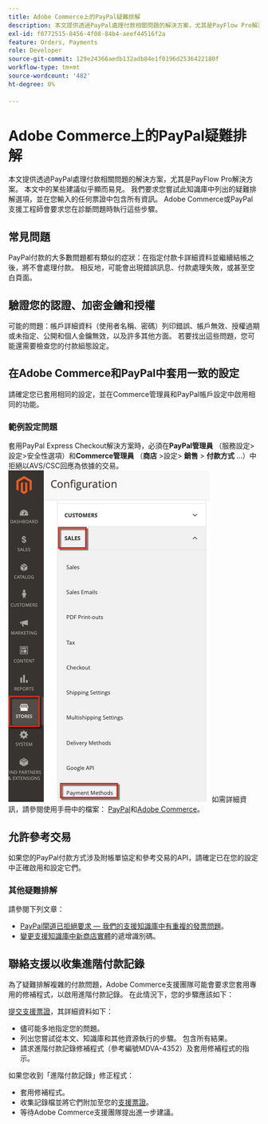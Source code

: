 ```yaml
---
title: Adobe Commerce上的PayPal疑難排解
description: 本文提供透過PayPal處理付款相關問題的解決方案，尤其是PayFlow Pro解決方案。 本文中的某些建議似乎顯而易見。 我們要求您嘗試此知識庫中列出的疑難排解選項，並在您輸入的任何票證中包含所有資訊。 Adobe Commerce或PayPal支援工程師會要求您在診斷問題時執行這些步驟。
exl-id: f0772515-8456-4f08-84b4-aeef44516f2a
feature: Orders, Payments
role: Developer
source-git-commit: 129e24366aedb132adb84e1f0196d2536422180f
workflow-type: tm+mt
source-wordcount: '482'
ht-degree: 0%

---
```


# Adobe Commerce上的PayPal疑難排解

本文提供透過PayPal處理付款相關問題的解決方案，尤其是PayFlow Pro解決方案。 本文中的某些建議似乎顯而易見。 我們要求您嘗試此知識庫中列出的疑難排解選項，並在您輸入的任何票證中包含所有資訊。 Adobe Commerce或PayPal支援工程師會要求您在診斷問題時執行這些步驟。

## 常見問題

PayPal付款的大多數問題都有類似的症狀：在指定付款卡詳細資料並繼續結帳之後，將不會處理付款。 相反地，可能會出現錯誤訊息、付款處理失敗，或甚至空白頁面。

## 驗證您的認證、加密金鑰和授權

可能的問題：帳戶詳細資料（使用者名稱、密碼）列印錯誤、帳戶無效、授權過期或未指定、公開和個人金鑰無效，以及許多其他方面。 若要找出這些問題，您可能還需要檢查您的付款組態設定。

## 在Adobe Commerce和PayPal中套用一致的設定

請確定您已套用相同的設定，並在Commerce管理員和PayPal帳戶設定中啟用相同的功能。

### 範例設定問題

套用PayPal Express Checkout解決方案時，必須在&#x200B;**PayPal管理員** （服務設定>設定>安全性選項）和&#x200B;**Commerce管理員** （**商店** >設定> **銷售** > **付款方式** ...）中拒絕以AVS/CSC回應為依據的交易。
![magento_paypal_settings_2.4.1.png](assets/magento_paypal_settings_2.4.1.png)
如需詳細資訊，請參閱使用手冊中的檔案： [PayPal](https://www.paypalobjects.com/en_US/vhelp/paypalmanager_help/setup.htm)和[Adobe Commerce](/docs/commerce-admin/stores-sales/payments/paypal/paypal-express-checkout.html)。

## 允許參考交易

如果您的PayPal付款方式涉及附帳單協定和參考交易的API，請確定已在您的設定中正確啟用和設定它們。

### 其他疑難排解

請參閱下列文章：

* [PayPal閘道已拒絕要求 — 我們的支援知識庫中有重複的發票問題](https://experienceleague.adobe.com/en/docs/experience-cloud-kcs/kbarticles/ka-26838)。
* [變更支援知識庫中新商店實體](/help/how-to/general/change-increment-id-for-a-db-entity-order-invoice-credit-memo-etc-on-particular-store.md)的遞增識別碼。

## 聯絡支援以收集進階付款記錄

為了疑難排解複雜的付款問題，Adobe Commerce支援團隊可能會要求您套用專用的修補程式，以啟用進階付款記錄。 在此情況下，您的步驟應該如下：

[提交支援票證](/help/help-center-guide/help-center/magento-help-center-user-guide.md#submit-ticket)，其詳細資料如下：

* 儘可能多地指定您的問題。
* 列出您嘗試從本文、知識庫和其他資源執行的步驟。 包含所有結果。
* 請求進階付款記錄修補程式（參考編號MDVA-4352）及套用修補程式的指示。

如果您收到「進階付款記錄」修正程式：

* 套用修補程式。
* 收集記錄檔並將它們附加至您的[支援票證](/help/help-center-guide/help-center/magento-help-center-user-guide.md#submit-ticket)。
* 等待Adobe Commerce支援團隊提出進一步建議。
